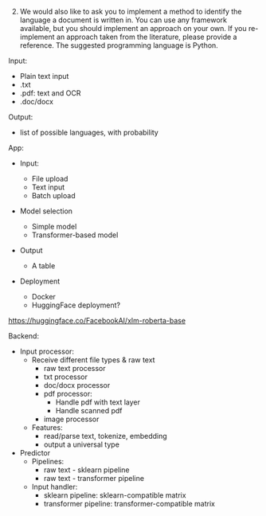 2. We would also like to ask you to implement a method to identify the language a document is written in. You can use any framework available, but you should implement an approach on your own. If you re-implement an approach taken from the literature, please provide a reference. The suggested programming language is Python.

Input:
- Plain text input
- .txt
- .pdf: text and OCR
- .doc/docx

Output:
- list of possible languages, with probability

App:
- Input:
    - File upload
    - Text input
    - Batch upload
- Model selection
    - Simple model
    - Transformer-based model
- Output
    - A table

- Deployment
    - Docker
    - HuggingFace deployment?


https://huggingface.co/FacebookAI/xlm-roberta-base


Backend:
- Input processor:
    - Receive different file types & raw text
        - raw text processor
        - txt processor
        - doc/docx processor
        - pdf processor:
            - Handle pdf with text layer
            - Handle scanned pdf
        - image processor
    - Features:
        - read/parse text, tokenize, embedding
        - output a universal type
- Predictor
    - Pipelines:
        - raw text - sklearn pipeline
        - raw text - transformer pipeline
    - Input handler:
        - sklearn pipeline: sklearn-compatible matrix
        - transformer pipeline: transformer-compatible matrix